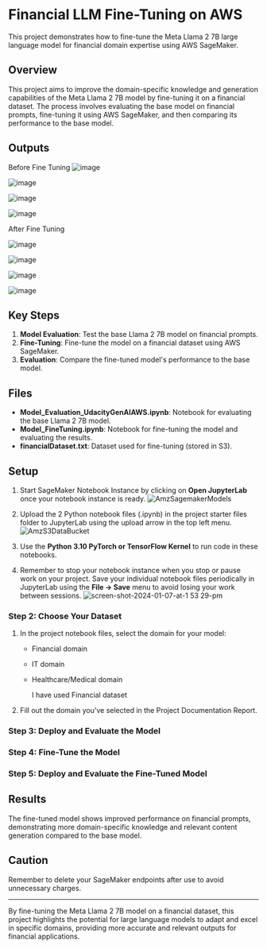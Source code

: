 # Financial LLM Fine-Tuning on AWS

This project demonstrates how to fine-tune the Meta Llama 2 7B large language model for financial domain expertise using AWS SageMaker.

## Overview

This project aims to improve the domain-specific knowledge and generation capabilities of the Meta Llama 2 7B model by fine-tuning it on a financial dataset. The process involves evaluating the base model on financial prompts, fine-tuning it using AWS SageMaker, and then comparing its performance to the base model.

## Outputs

Before Fine Tuning
![image](https://github.com/user-attachments/assets/bf2a89fa-d7d9-4d05-b9fa-4048d9b9118b)

![image](https://github.com/user-attachments/assets/8b9b8a9c-8e71-4ca5-b033-23295141d469)

![image](https://github.com/user-attachments/assets/dfb38443-81ce-436b-a89c-582a832e7e67)

![image](https://github.com/user-attachments/assets/2902c3e5-2d25-44f4-a844-8fe519fc1609)

After Fine Tuning

![image](https://github.com/user-attachments/assets/47560a36-339c-410b-8b05-d5b777343671)

![image](https://github.com/user-attachments/assets/66bd6861-6537-43fe-9a80-1eaed619527d)

![image](https://github.com/user-attachments/assets/a8c32c83-27b3-46f2-9823-aca5ffe3fadd)

![image](https://github.com/user-attachments/assets/24f0049a-d52c-44f4-9e15-9dfea702965c)

## Key Steps

1. **Model Evaluation**: Test the base Llama 2 7B model on financial prompts.
2. **Fine-Tuning**: Fine-tune the model on a financial dataset using AWS SageMaker.
3. **Evaluation**: Compare the fine-tuned model's performance to the base model.

## Files

- **Model_Evaluation_UdacityGenAIAWS.ipynb**: Notebook for evaluating the base Llama 2 7B model.
- **Model_FineTuning.ipynb**: Notebook for fine-tuning the model and evaluating the results.
- **financialDataset.txt**: Dataset used for fine-tuning (stored in S3).

## Setup



1. Start  SageMaker Notebook Instance by clicking on **Open JupyterLab** once your notebook instance is ready.
   ![AmzSagemakerModels](https://github.com/user-attachments/assets/ff849672-39a9-415e-af57-a49c681e4b9b)

2. Upload the 2 Python notebook files (.ipynb) in the project starter files folder to JupyterLab using the upload arrow in the top left menu.
   ![AmzS3DataBucket](https://github.com/user-attachments/assets/f613fd6e-5ba0-47ba-ace0-d5b094ebd314)


3. Use the **Python 3.10 PyTorch or TensorFlow Kernel** to run code in these notebooks.

4. Remember to stop your notebook instance when you stop or pause work on your project. Save your individual notebook files periodically in JupyterLab using the **File -> Save** menu to avoid losing your work between sessions.
   ![screen-shot-2024-01-07-at-1 53 29-pm](https://github.com/user-attachments/assets/119381fa-8011-48f7-b19c-4d593ece887b)


### Step 2: Choose Your Dataset

1. In the project notebook files, select the domain for your model:
   - Financial domain
   - IT domain
   - Healthcare/Medical domain

     I have used Financial dataset

2. Fill out the domain you've selected in the Project Documentation Report.

### Step 3: Deploy and Evaluate the Model



### Step 4: Fine-Tune the Model


### Step 5: Deploy and Evaluate the Fine-Tuned Model




## Results

The fine-tuned model shows improved performance on financial prompts, demonstrating more domain-specific knowledge and relevant content generation compared to the base model.

## Caution

Remember to delete your SageMaker endpoints after use to avoid unnecessary charges.

---

By fine-tuning the Meta Llama 2 7B model on a financial dataset, this project highlights the potential for large language models to adapt and excel in specific domains, providing more accurate and relevant outputs for financial applications.
